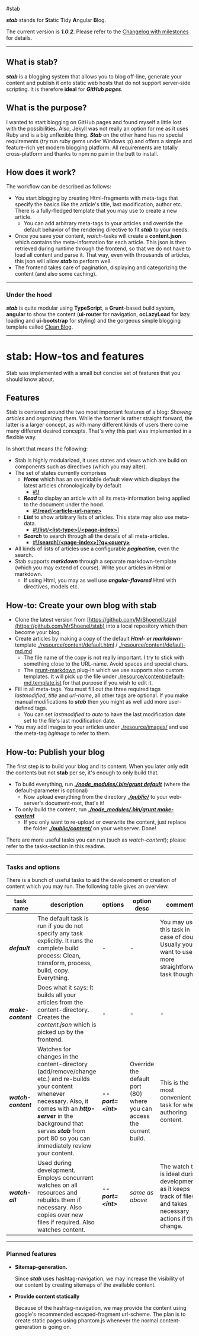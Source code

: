 #stab

***stab*** stands for **S**tatic **T**idy **A**ngular **B**log.

The current version is ***1.0.2***. Please refer to the [Changelog with milestones](/MrShoenel/stab/wiki/changelog) for details.



---

## What is stab?
***stab*** is a blogging system that allows you to blog off-line, generate your content and publish it onto static web hosts that do not support server-side scripting. It is therefore **ideal** for ***GitHub pages***.

## What is the purpose?
I wanted to start blogging on GitHub pages and found myself a little lost with the possibilities. Also, Jekyll was not really an option for me as it uses Ruby and is a big unflexible thing. ***Stab*** on the other hand has no special requirements (try run ruby gems under Windows :p) and offers a simple and feature-rich yet modern blogging platform. All requirements are totally cross-platform and thanks to npm no pain in the butt to install.

## How does it work?
The workflow can be described as follows:
* You start blogging by creating Html-fragments with meta-tags that specify the basics like the article's title, last modification, author etc. There is a fully-fledged template that you may use to create a new article.
	* You can add arbitrary meta-tags to your articles and override the default behavior of the rendering directive to fit ***stab*** to your needs.
* Once you save your content, *watch*-tasks will create a **content.json** which contains the meta-information for each article. This json is then retrieved during runtime through the frontend, so that we do not have to load all content and parse it. That way, even with throusands of articles, this json will allow ***stab*** to perform well.
* The frontend takes care of pagination, displaying and categorizing the content (and also some caching).

---

### Under the hood
***stab*** is quite modular using **TypeScript**, a **Grunt**-based build system, **angular** to show the content (**ui-router** for navigation, **ocLazyLoad** for lazy loading and **ui-bootstrap** for styling) and the gorgeous simple blogging template called [Clean Blog](http://startbootstrap.com/template-overviews/clean-blog/).

---

# stab: How-tos and features
Stab was implemented with a small but concise set of features that you should know about.

## Features
Stab is centered around the two most important features of a blog: *Showing articles* and *organizing them*. While the former is rather straight forward, the latter is a larger concept, as with many different kinds of users there come many different desired concepts. That's why this part was implemented in a flexible way.

In short that means the following:
* Stab is highly modularized, it uses states and views which are build on components such as directives (which you may alter).
* The set of states currently comprises
	* ***Home*** which has an overridable default view which displays the latest articles chronologically by default
		* [#!**/**](#)
	* ***Read*** to display an article with all its meta-information being applied to the document under the hood.
		* [#!**/read**/**&lt;article-url-name&gt;**](#)
	* ***List*** to show arbitrary lists of articles. This state may also use meta-data.
		* [#!**/list**/**&lt;list-type&gt;**&#91;/**&lt;page-index&gt;**&#93;](#)
	* ***Search*** to search through all the details of all meta-articles.
		* [#!**/search**&#91;/**&lt;page-index&gt;**&#93;?**q=&lt;query&gt;**](#)
* All kinds of lists of articles use a configurable ***pagination***, even the search.
* Stab supports ***markdown*** through a separate markdown-template (which you may extend of course). Write your articles in Html or markdown.
	* If using Html, you may as well use ***angular-flavored*** Html with directives, models etc.
	


## How-to: Create your own blog with stab
* Clone the latest version from [https://github.com/MrShoenel/stab](https://github.com/MrShoenel/stab) into a local repository which then become your blog.
* Create articles by making a copy of the default ***Html- or markdown***-template [./resource/content/default.html](#) / [./resource/content/default-md.md](#)
	* The file name of the copy is not really important. I try to stick with something close to the URL-name. Avoid spaces and special chars.
	* The [grunt-markdown](https://github.com/treasonx/grunt-markdown) plug-in which we use supports also custom templates. It will pick up the file under [./resource/content/default-md.template.jst](#) for that purpose if you wish to edit it.
* Fill in all meta-tags. You must fill out the three required tags *lastmodified*, *title* and *url-name*, all other tags are optional. If you make manual modifications to ***stab*** then you might as well add more user-defined tags.
	* You can set *lastmodified* to *auto* to have the last modification date set to the file's last modification date.
* You may add images to your articles under [./resource/images/](#) and use the meta-tag *bgimage* to refer to them.

## How-to: Publish your blog
The first step is to build your blog and its content. When you later only edit the contents but not **stab** per se, it's enough to only build that.
* To build everything, run ***[./node_modules/.bin/grunt default](#)*** (where the default-parameter is optional)
	* Now upload everything from the directory ***[./public/](#)*** to your web-server's document-root, that's it!
* To only build the content, run ***[./node_modules/.bin/grunt make-content](#)***
	* If you only want to re-upload or overwrite the content, just replace the folder ***[./public/content/](#)*** on your webserver. Done!

There are more useful tasks you can run (such as *watch-content*); please refer to the tasks-section in this readme.

---

### Tasks and options
There is a bunch of useful tasks to aid the development or creation of content which you may run. The following table gives an overview.

|task name |	description	|	options	|	option desc	| comments |
|---	|---	|---	|---	|---	|
| ___default___	| The default task is run if you do not specify any task explicitly. It runs the complete build process: Clean, transform, process, build, copy. Everything. | - | - | You may use this task in case of doubt. Usually you want to use a more straightforward task though. |
| ___make-content___ | Does what it says: It builds all your articles from the content-directory. Creates the *content.json* which is picked up by the frontend. | - | - | - |
| ___watch-content___ | Watches for changes in the content-directory (add/remove/change etc.) and re-builds your content whenever necessary. Also, it comes with an ***http-server*** in the background that serves ***stab*** from port 80 so you can immediately review your content. | ___--port=&lt;int&gt;___ | Override the default port (80) where you can access the current build. | This is the most convenient task for when authoring content. |
| ___watch-all___ | Used during development. Employs concurrent watches on all resources and rebuilds them if necessary. Also copies over new files if required. Also watches content. | ___--port=&lt;int&gt;___ | *same as above* |The watch task is ideal during development as it keeps track of files and takes necessary actions if they change.|

---

### Planned features
* **Sitemap-generation.**
	
	Since ***stab*** uses hashtag-navigation, we may increase the visibility of our content by creating sitemaps of the available content.
* **Provide content statically**
	
	Because of the hashtag-navigation, we may provide the content using google's recommended escaped-fragment url-scheme. The plan is to create static pages using phantom.js whenever the normal content-generation is going on.
	